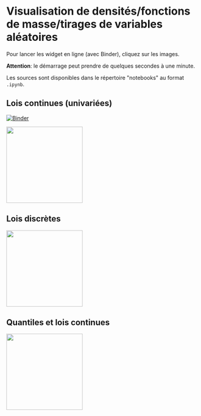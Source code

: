 # Visualisation de densités/fonctions de masse/tirages de variables aléatoires

Pour lancer les widget en ligne (avec Binder), cliquez sur les images.

**Attention**: le démarrage peut prendre de quelques secondes à une minute.

Les sources sont disponibles dans le répertoire "notebooks" au format `.ipynb`.


## Lois continues (univariées)
[![Binder](https://mybinder.org/badge_logo.svg)](https://mybinder.org/v2/gh/josephsalmon/Random-Widgets/HEAD?urlpath=voila%2Frender%2Fnotebooks%2FDensite_echantillons.ipynb)


[<img src="https://raw.github.com/josephsalmon/Random-Widgets/master/images/screenshot_continuous.png?sanitize=true" height="200">](https://mybinder.org/v2/gh/josephsalmon/Random-Widgets/HEAD?urlpath=voila%2Frender%2Fnotebooks%2FDensite_echantillons.ipynb)


## Lois discrètes

[<img src="https://raw.github.com/josephsalmon/Random-Widgets/master/images/screenshot_discrete.png?sanitize=true" height="200">](https://mybinder.org/v2/gh/josephsalmon/Random-Widgets/HEAD?urlpath=voila%2Frender%2Fnotebooks%2FFonction_masse_echantillon.ipynb)

## Quantiles et lois continues

[<img src="https://raw.github.com/josephsalmon/Random-Widgets/master/images/screenshot_quantile.png?sanitize=true" height="200">](https://mybinder.org/v2/gh/josephsalmon/Random-Widgets/HEAD?urlpath=voila%2Frender%2Fnotebooks%2FQuantile.ipynb)
